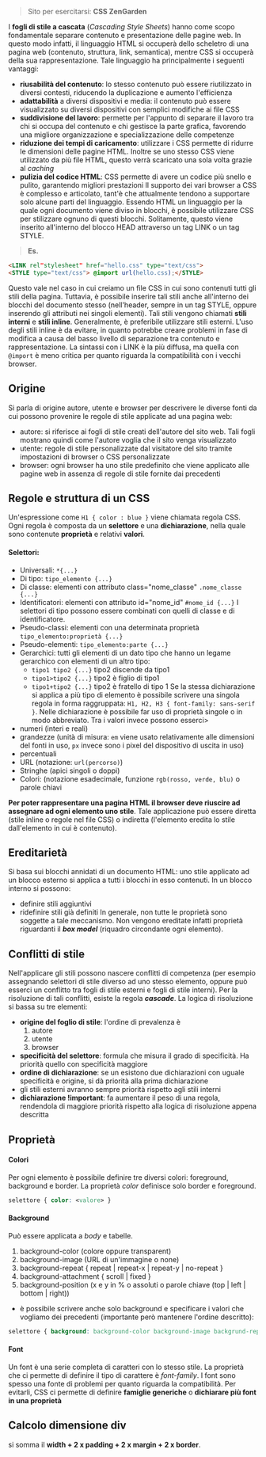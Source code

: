  > Sito per esercitarsi: **CSS ZenGarden**

I **fogli di stile a cascata** (*Cascading Style Sheets*) hanno come scopo fondamentale separare contenuto e presentazione delle pagine web. In questo modo infatti, il linguaggio HTML si occuperà dello scheletro di una pagina web (contenuto, struttura, link, semantica), mentre CSS si occuperà della sua rappresentazione.
Tale linguaggio ha principalmente i seguenti vantaggi:
- **riusabilità del contenuto**: lo stesso contenuto può essere riutilizzato in diversi contesti, riducendo la duplicazione e aumento l'efficienza
- **adattabilità** a diversi dispositivi e media: il contenuto può essere visualizzato su diversi dispositivi con semplici modifiche ai file CSS
- **suddivisione del lavoro**: permette per l'appunto di separare il lavoro tra chi si occupa del contenuto e chi gestisce la parte grafica, favorendo una migliore organizzazione e specializzazione delle competenze
- **riduzione dei tempi di caricamento**: utilizzare i CSS permette di ridurre le dimensioni delle pagine HTML. Inoltre se uno stesso CSS viene utilizzato da più file HTML, questo verrà scaricato una sola volta grazie al *caching*
- **pulizia del codice HTML**: CSS permette di avere un codice più snello e pulito, garantendo migliori prestazioni
Il supporto dei vari browser a CSS è complesso e articolato, tant'è che attualmente tendono a supportare solo alcune parti del linguaggio.
Essendo HTML un linguaggio per la quale ogni documento viene diviso in blocchi, è possibile utilizzare CSS per stilizzare ognuno di questi blocchi.
Solitamente, questo viene inserito all'interno del blocco HEAD attraverso un tag LINK o un tag STYLE.
 > **Es.**
```html
<LINK rel"stylesheet" href="hello.css" type="text/css">
<STYLE type="text/css"> @import url(hello.css);</STYLE>
```
Questo vale nel caso in cui creiamo un file CSS in cui sono contenuti tutti gli stili della pagina. Tuttavia, è possibile inserire tali stili anche all'interno dei blocchi del documento stesso (nell'header, sempre in un tag STYLE, oppure inserendo gli attributi nei singoli elementi). Tali stili vengono chiamati **stili interni** e **stili inline**.
Generalmente, è preferibile utilizzare stili esterni. L'uso degli stili inline è da evitare, in quanto potrebbe creare problemi in fase di modifica a causa del basso livello di separazione tra contenuto e rappresentazione.
La sintassi con i LINK è la più diffusa, ma quella con `@import` è meno critica per quanto riguarda la compatibilità con i vecchi browser.
## Origine
Si parla di origine autore, utente e browser per descrivere le diverse fonti da cui possono provenire le regole di stile applicate ad una pagina web:
- autore: si riferisce ai fogli di stile creati dell'autore del sito web. Tali fogli mostrano quindi come l'autore voglia che il sito venga visualizzato
- utente: regole di stile personalizzate dal visitatore del sito tramite impostazioni di browser o CSS personalizzate
- browser: ogni browser ha uno stile predefinito che viene applicato alle pagine web in assenza di regole di stile fornite dai precedenti
## Regole e struttura di un CSS
Un'espressione come `H1 { color : blue }` viene chiamata regola CSS. Ogni regola è composta da un **selettore** e una **dichiarazione**, nella quale sono contenute **proprietà** e relativi **valori**.
#### Selettori:
- Universali: `*{...}`
- Di tipo: `tipo_elemento {...}`
- Di classe: elementi con attributo class="nome_classe" `.nome_classe {...}`
- Identificatori: elementi con attributo id="nome_id" `#nome_id {...}`
I selettori di tipo possono essere combinati con quelli di classe e di identificatore.
- Pseudo-classi: elementi con una determinata proprietà `tipo_elemento:proprietà {...}`
- Pseudo-elementi: `tipo_elemento:parte {...}`
- Gerarchici: tutti gli elementi di un dato tipo che hanno un legame gerarchico con elementi di un altro tipo:
	- `tipo1 tipo2 {...}` tipo2 discende da tipo1
	- `tipo1>tipo2 {...}` tipo2 è figlio di tipo1
	- `tipo1+tipo2 {...}` tipo2 è fratello di tipo 1
Se la stessa dichiarazione si applica a più tipo di elemento è possibile scrivere una singola regola in forma raggruppata: `H1, H2, H3 { font-family: sans-serif }`.
Nelle dichiarazione è possibile far uso di proprietà singole o in modo abbreviato. 
Tra i valori invece possono esserci>
- numeri (interi e reali)
- grandezze (unità di misura:  `em` viene usato relativamente alle dimensioni del fonti in uso, `px` invece sono i pixel del dispositivo di uscita in uso)
- percentuali
- URL (notazione: `url(percorso)`)
- Stringhe (apici singoli o doppi)
- Colori: (notazione esadecimale, funzione `rgb(rosso, verde, blu)` o parole chiavi

**Per poter rappresentare una pagina HTML il browser deve riuscire ad assegnare ad ogni elemento uno stile**.
Tale applicazione può essere diretta (stile inline o regole nel file CSS) o indiretta (l'elemento eredita lo stile dall'elemento in cui è contenuto).
## Ereditarietà
Si basa sui blocchi annidati di un documento HTML: uno stile applicato ad un blocco esterno si applica a tutti i blocchi in esso contenuti.
In un blocco interno si possono:
- definire stili aggiuntivi
- ridefinire stili già definiti
In generale, non tutte le proprietà sono soggette a tale meccanismo. Non vengono ereditate infatti proprietà riguardanti il ***box model*** (riquadro circondante ogni elemento).
## Conflitti di stile
Nell'applicare gli stili possono nascere conflitti di competenza (per esempio assegnando selettori di stile diverso ad uno stesso elemento, oppure può esserci un conflitto tra fogli di stile esterni e fogli di stile interni).
Per la risoluzione di tali conflitti, esiste la regola ***cascade***. La logica di risoluzione si bassa su tre elementi:
- **origine del foglio di stile**: l'ordine di prevalenza è
	1. autore
	2. utente
	3. browser
- **specificità del selettore**: formula che misura il grado di specificità. Ha priorità quello con specificità maggiore
- **ordine di dichiarazione**: se un esistono due dichiarazioni con uguale specificità e origine, si dà priorità alla prima dichiarazione
- gli stili esterni avranno sempre priorità rispetto agli stili interni
- **dichiarazione !important**: fa aumentare il peso di una regola, rendendola di maggiore priorità rispetto alla logica di risoluzione appena descritta
## Proprietà
#### Colori
Per ogni elemento è possibile definire tre diversi colori: foreground, background e border. La proprietà *color* definisce solo border e foreground.
```css
selettore { color: <valore> }
```
#### Background
Può essere applicata a *body* e tabelle.
1. background-color (colore oppure transparent)
2. background-image (URL di un'immagine o none)
3. background-repeat { repeat | repeat-x | repeat-y | no-repeat }
4. background-attachment { scroll | fixed }
5. background-position (x e y in % o assoluti o parole chiave (top | left | bottom | right))
- è possibile scrivere anche solo background e specificare i valori che vogliamo dei precedenti (importante però mantenere l'ordine descritto):
```css
selettore { background: background-color background-image backgrund-repeat background-attachment background-position }
```
#### Font
Un font è una serie completa di caratteri con lo stesso stile. La proprietà che ci permette di definire il tipo di carattere è *font-family*.
I font sono spesso una fonte di problemi per quanto riguarda la compatibilità. Per evitarli, CSS ci permette di definire **famiglie generiche** o **dichiarare più font in una proprietà**
## Calcolo dimensione div
si somma il **width + 2 x padding + 2 x margin + 2 x border**.
